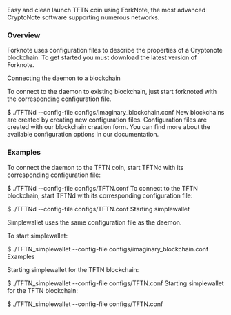 Easy and clean launch TFTN coin using ForkNote, the most advanced CryptoNote software supporting numerous networks.

### Overview

Forknote uses configuration files to describe the properties of a Cryptonote blockchain. To get started you must download the latest version of Forknote.

Connecting the daemon to a blockchain

To connect to the daemon to existing blockchain, just start forknoted with the corresponding configuration file.

$ ./TFTNd --config-file configs/imaginary_blockchain.conf New blockchains are created by creating new configuration files. Configuration files are created with our blockchain creation form. You can find more about the available configuration options in our documentation.

### Examples

To connect the daemon to the TFTN coin, start TFTNd with its corresponding configuration file:

$ ./TFTNd --config-file configs/TFTN.conf To connect to the TFTN blockchain, start TFTNd with its corresponding configuration file:

$ ./TFTNd --config-file configs/TFTN.conf Starting simplewallet

Simplewallet uses the same configuration file as the daemon.

To start simplewallet:

$ ./TFTN_simplewallet --config-file configs/imaginary_blockchain.conf Examples

Starting simplewallet for the TFTN blockchain:

$ ./TFTN_simplewallet --config-file configs/TFTN.conf Starting simplewallet for the TFTN blockchain:

$ ./TFTN_simplewallet --config-file configs/TFTN.conf
